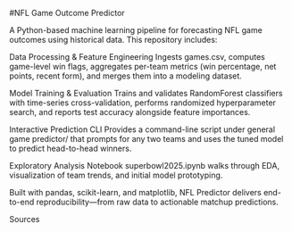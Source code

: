 #NFL Game Outcome Predictor

A Python-based machine learning pipeline for forecasting NFL game outcomes using historical data. This repository includes:

Data Processing & Feature Engineering
Ingests games.csv, computes game-level win flags, aggregates per-team metrics (win percentage, net points, recent form), and merges them into a modeling dataset.

Model Training & Evaluation
Trains and validates RandomForest classifiers with time-series cross-validation, performs randomized hyperparameter search, and reports test accuracy alongside feature importances.

Interactive Prediction CLI
Provides a command-line script under general game predictor/ that prompts for any two teams and uses the tuned model to predict head-to-head winners.

Exploratory Analysis Notebook
superbowl2025.ipynb walks through EDA, visualization of team trends, and initial model prototyping.

Built with pandas, scikit-learn, and matplotlib, NFL Predictor delivers end-to-end reproducibility—from raw data to actionable matchup predictions.









Sources

